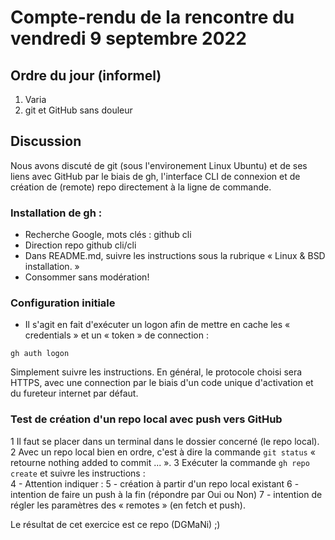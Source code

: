 # Compte-rendu de la rencontre du vendredi 9 septembre 2022

## Ordre du jour (informel)

1. Varia
2. git et GitHub sans douleur

## Discussion

Nous avons discuté de git (sous l'environement Linux Ubuntu) et de ses liens avec GitHub par le biais de gh, l'interface CLI de connexion et de création de (remote) repo directement à la ligne de commande.

### Installation de gh :
* Recherche Google, mots clés : github cli
* Direction repo github cli/cli
* Dans README.md, suivre les instructions sous la rubrique « Linux & BSD installation. »
* Consommer sans modération!

### Configuration initiale
* Il s'agit en fait d'exécuter un logon afin de mettre en cache les « credentials » et un « token » de connection :
```
gh auth logon
```
Simplement suivre les instructions. En général, le protocole choisi sera HTTPS, avec une connection par le biais d'un code unique d'activation et du fureteur internet par défaut.

### Test de création d'un repo local avec push vers GitHub
1 Il faut se placer dans un terminal dans le dossier concerné (le repo local).
2 Avec un repo local bien en ordre, c'est à dire la commande ```git status``` « retourne nothing added to commit ... ».
3 Exécuter la commande ```gh repo create``` et suivre les instructions :<br>
4 - Attention indiquer :
5 - création à partir d'un repo local existant
6 - intention de faire un push à la fin (répondre par Oui ou Non)
7 - intention de régler les paramètres des « remotes » (en fetch et push).

Le résultat de cet exercice est ce repo (DGMaNi) ;)
